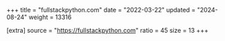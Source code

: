 +++
title = "fullstackpython.com"
date = "2022-03-22"
updated = "2024-08-24"
weight = 13316

[extra]
source = "https://fullstackpython.com"
ratio = 45
size = 13
+++
